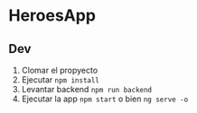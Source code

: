 # HeroesApp

## Dev

1. Clomar el propyecto
2. Ejecutar ```npm install```
3. Levantar backend ```npm run backend```
4. Ejecutar la app ```npm start``` o bien ```ng serve -o```
